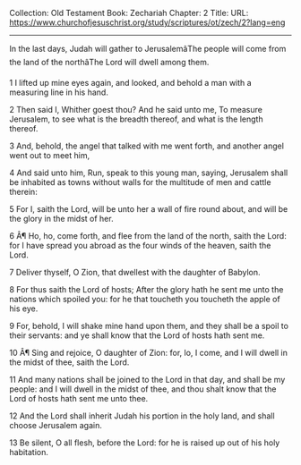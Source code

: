 Collection: Old Testament
Book: Zechariah
Chapter: 2
Title: 
URL: https://www.churchofjesuschrist.org/study/scriptures/ot/zech/2?lang=eng

---

In the last days, Judah will gather to JerusalemâThe people will come from the land of the northâThe Lord will dwell among them.

1 I lifted up mine eyes again, and looked, and behold a man with a measuring line in his hand.

2 Then said I, Whither goest thou? And he said unto me, To measure Jerusalem, to see what is the breadth thereof, and what is the length thereof.

3 And, behold, the angel that talked with me went forth, and another angel went out to meet him,

4 And said unto him, Run, speak to this young man, saying, Jerusalem shall be inhabited as towns without walls for the multitude of men and cattle therein:

5 For I, saith the Lord, will be unto her a wall of fire round about, and will be the glory in the midst of her.

6 Â¶ Ho, ho, come forth, and flee from the land of the north, saith the Lord: for I have spread you abroad as the four winds of the heaven, saith the Lord.

7 Deliver thyself, O Zion, that dwellest with the daughter of Babylon.

8 For thus saith the Lord of hosts; After the glory hath he sent me unto the nations which spoiled you: for he that toucheth you toucheth the apple of his eye.

9 For, behold, I will shake mine hand upon them, and they shall be a spoil to their servants: and ye shall know that the Lord of hosts hath sent me.

10 Â¶ Sing and rejoice, O daughter of Zion: for, lo, I come, and I will dwell in the midst of thee, saith the Lord.

11 And many nations shall be joined to the Lord in that day, and shall be my people: and I will dwell in the midst of thee, and thou shalt know that the Lord of hosts hath sent me unto thee.

12 And the Lord shall inherit Judah his portion in the holy land, and shall choose Jerusalem again.

13 Be silent, O all flesh, before the Lord: for he is raised up out of his holy habitation.
